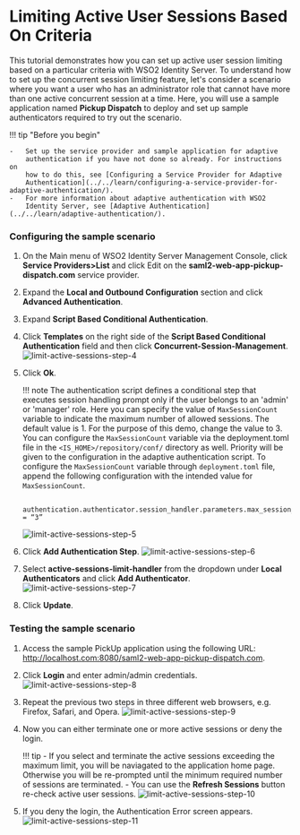 # Limiting Active User Sessions Based On Criteria

This tutorial demonstrates how you can set up active user session limiting based on a particular criteria with WSO2 Identity Server.
To understand how to set up the concurrent session limiting feature, let's consider a scenario where you want a user who has an administrator role that cannot have more than one active concurrent session at a time.
Here, you will use a sample application named **Pickup Dispatch** to deploy and set up sample authenticators required to try out the scenario. 

!!! tip "Before you begin"
    
    -   Set up the service provider and sample application for adaptive
        authentication if you have not done so already. For instructions on
        how to do this, see [Configuring a Service Provider for Adaptive
        Authentication](../../learn/configuring-a-service-provider-for-adaptive-authentication/).
    -   For more information about adaptive authentication with WSO2
        Identity Server, see [Adaptive Authentication](../../learn/adaptive-authentication/).

### Configuring the sample scenario

1.  On the Main menu of WSO2 Identity Server Management Console, click 
    **Service Providers&gt;List** and click Edit on the **saml2-web-app-pickup-dispatch.com** service provider.
2.  Expand the **Local and Outbound Configuration** section and click **Advanced Authentication**. 
3.  Expand **Script Based Conditional Authentication**.
4.  Click **Templates** on the right side of the  **Script Based Conditional Authentication** field and then click **Concurrent-Session-Management**. 
    ![limit-active-sessions-step-4](../../assets/img/tutorials/limit-active-sessions-step-4.png)
5.  Click **Ok**.

    !!! note
        The authentication script defines a conditional step that executes session handling prompt  only if the user belongs to an 'admin' or 'manager' role.  Here you can specify the value of `MaxSessionCount` variable to indicate the maximum number of allowed sessions. The default value is 1. For the purpose of this demo, change the value to 3. You can configure the `MaxSessionCount` variable via the deployment.toml file in the  `<IS_HOME>/repository/conf/` directory as well. Priority will be given to the configuration in the adaptive authentication script. To configure the `MaxSessionCount` variable through `deployment.toml` file, append the following configuration with the intended value for `MaxSessionCount`.
   
    ```
    
    authentication.authenticator.session_handler.parameters.max_session_count = “3”
    
    ```
    ![limit-active-sessions-step-5](../../assets/img/tutorials/limit-active-sessions-step-5.png)
6.  Click **Add Authentication Step**.
    ![limit-active-sessions-step-6](../../assets/img/tutorials/limit-active-sessions-step-6.png)
7.  Select **active-sessions-limit-handler** from the dropdown under **Local Authenticators** and click **Add Authenticator**. 
    ![limit-active-sessions-step-7](../../assets/img/tutorials/limit-active-sessions-step-7.png)
8.  Click **Update**.

### Testing the sample scenario

1.  Access the sample PickUp application using the following URL: http://localhost.com:8080/saml2-web-app-pickup-dispatch.com.
2.  Click **Login** and enter admin/admin credentials.
    ![limit-active-sessions-step-8](../../assets/img/tutorials/limit-active-sessions-step-8.png)
3.  Repeat the previous two steps in three different web browsers, e.g. Firefox, Safari, and Opera.
    ![limit-active-sessions-step-9](../../assets/img/tutorials/limit-active-sessions-step-9.png)
4.  Now you can either terminate one or more active sessions or deny the login. 

    !!! tip 
        -   If you select and terminate the active sessions exceeding the maximum limit, you will be naviagated to the application home page. Otherwise you will be re-prompted until the minimum required number of sessions are terminated. 
        -   You can use the **Refresh Sessions** button re-check active user sessions.
    ![limit-active-sessions-step-10](../../assets/img/tutorials/limit-active-sessions-step-10.png)
5.  If you deny the login, the Authentication Error screen appears.
    ![limit-active-sessions-step-11](../../assets/img/tutorials/limit-active-sessions-step-11.png)
